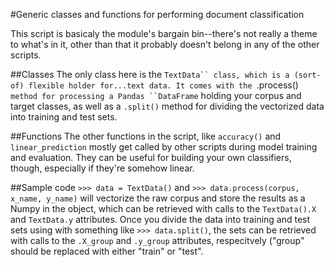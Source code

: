 #Generic classes and functions for performing document classification

This script is basicaly the module's bargain bin--there's not really a theme to what's in it, other than that it probably doesn't belong in any of the other scripts.

##Classes
The only class here is the ```TextData`` class, which is a (sort-of) flexible holder for...text data. It comes with the ```.process()``` method for processing a Pandas ``DataFrame``` holding your corpus and target classes, as well as a ```.split()``` method for dividing the vectorized data into training and test sets. 

##Functions
The other functions in the script, like ```accuracy()``` and ```linear_prediction``` mostly get called by other scripts during model training and evaluation. They can be useful for building your own classifiers, though, especially if they're somehow linear.

##Sample code
```>>> data = TextData()``` and ```>>> data.process(corpus, x_name, y_name)``` will vectorize the raw corpus and store the results as a Numpy in the object, which can be retrieved with calls to the ```TextData().X``` and ```TextData.y``` attributes. Once you divide the data into training and test sets using with something like ```>>> data.split()```, the sets can be retrieved with calls to the ```.X_group``` and ```.y_group``` attributes, respecitvely ("group" should be replaced with either "train" or "test".
